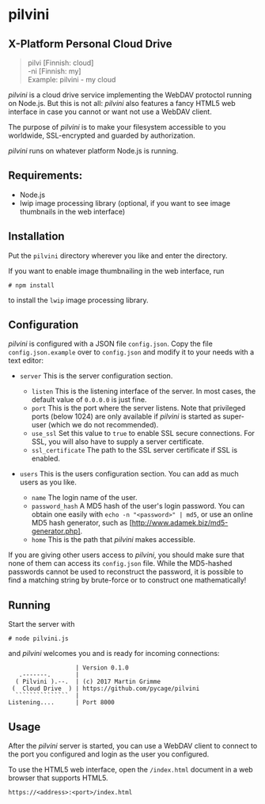 # pilvini
## X-Platform Personal Cloud Drive

> pilvi [Finnish: cloud]<br>
> -ni   [Finnish: my]<br>
> Example: pilvini - my cloud

*pilvini* is a cloud drive service implementing the WebDAV protoctol running on
Node.js. But this is not all: *pilvini* also features a fancy HTML5 web
interface in case you cannot or want not use a WebDAV client.

The purpose of *pilvini* is to make your filesystem accessible to you worldwide,
SSL-encrypted and guarded by authorization.

*pilvini* runs on whatever platform Node.js is running.

## Requirements:

 * Node.js
 * lwip image processing library (optional, if you want to see image thumbnails in the web interface)

## Installation

Put the `pilvini` directory wherever you like and enter the directory.

If you want to enable image thumbnailing in the web interface, run

```
# npm install
```

to install the `lwip` image processing library.

## Configuration

*pilvini* is configured with a JSON file `config.json`. Copy the file
`config.json.example` over to `config.json` and modify it to your needs with a
text editor:

 * `server` This is the server configuration section.
   * `listen` This is the listening interface of the server. In most cases, the
     default value of `0.0.0.0` is just fine.
   * `port` This is the port where the server listens. Note that privileged
     ports (below 1024) are only available if *pilvini* is started as super-user
     (which we do not recommended).
   * `use_ssl` Set this value to `true` to enable SSL secure connections.
     For SSL, you will also have to supply a server certificate.
   * `ssl_certificate` The path to the SSL server certificate if SSL is enabled.

 * `users` This is the users configuration section. You can add as much users
   as you like.
   * `name` The login name of the user.
   * `password_hash` A MD5 hash of the user's login password. You can obtain
     one easily with `echo -n "<password>" | md5`, or use an online MD5 hash
     generator, such as [http://www.adamek.biz/md5-generator.php].
   * `home` This is the path that *pilvini* makes accessible.

If you are giving other users access to *pilvini*, you should make sure that
none of them can access its `config.json` file. While the MD5-hashed passwords
cannot be used to reconstruct the password, it is possible to find a matching
string by brute-force or to construct one mathematically!

## Running

Start the server with
```
# node pilvini.js
```
and *pilvini* welcomes you and is ready for incoming connections:
```
                   | Version 0.1.0
   .-------.       |
  ( Pilvini ).--.  | (c) 2017 Martin Grimme
 (  Cloud Drive  ) | https://github.com/pycage/pilvini
  ```````````````  |
Listening....      | Port 8000
```

## Usage

After the *pilvini* server is started, you can use a WebDAV client to connect
to the port you configured and login as the user you configured.

To use the HTML5 web interface, open the `/index.html` document in a web browser
that supports HTML5.
```
https://<address>:<port>/index.html
```
